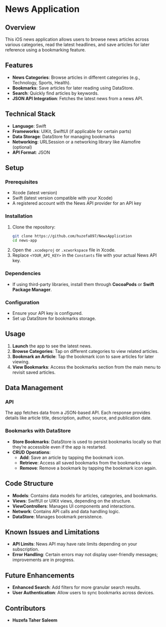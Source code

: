 

# News Application

## Overview
This iOS news application allows users to browse news articles across various categories, read the latest headlines, and save articles for later reference using a bookmarking feature.

## Features
- **News Categories**: Browse articles in different categories (e.g., Technology, Sports, Health).
- **Bookmarks**: Save articles for later reading using DataStore.
- **Search**: Quickly find articles by keywords.
- **JSON API Integration**: Fetches the latest news from a news API.

## Technical Stack
- **Language**: Swift
- **Frameworks**: UIKit, SwiftUI (if applicable for certain parts)
- **Data Storage**: DataStore for managing bookmarks
- **Networking**: URLSession or a networking library like Alamofire (optional)
- **API Format**: JSON

## Setup

### Prerequisites
- Xcode (latest version)
- Swift (latest version compatible with your Xcode)
- A registered account with the News API provider for an API key

### Installation
1. Clone the repository:
   ```bash
   git clone https://github.com/huzefa897/NewsApplication
   cd news-app
   ```
2. Open the `.xcodeproj` or `.xcworkspace` file in Xcode.
3. Replace `<YOUR_API_KEY>` in the `Constants` file with your actual News API key.

### Dependencies
- If using third-party libraries, install them through **CocoaPods** or **Swift Package Manager**.

### Configuration
- Ensure your API key is configured.
- Set up DataStore for bookmarks storage.

## Usage
1. **Launch** the app to see the latest news.
2. **Browse Categories**: Tap on different categories to view related articles.
3. **Bookmark an Article**: Tap the bookmark icon to save articles for later viewing.
4. **View Bookmarks**: Access the bookmarks section from the main menu to revisit saved articles.

## Data Management

### API
The app fetches data from a JSON-based API. Each response provides details like article title, description, author, source, and publication date.

### Bookmarks with DataStore
- **Store Bookmarks**: DataStore is used to persist bookmarks locally so that they’re accessible even if the app is restarted.
- **CRUD Operations**:
  - **Add**: Save an article by tapping the bookmark icon.
  - **Retrieve**: Access all saved bookmarks from the bookmarks view.
  - **Remove**: Remove a bookmark by tapping the bookmark icon again.

## Code Structure
- **Models**: Contains data models for articles, categories, and bookmarks.
- **Views**: SwiftUI or UIKit views, depending on the structure.
- **ViewControllers**: Manages UI components and interactions.
- **Network**: Contains API calls and data handling logic.
- **DataStore**: Manages bookmark persistence.

## Known Issues and Limitations
- **API Limits**: News API may have rate limits depending on your subscription.
- **Error Handling**: Certain errors may not display user-friendly messages; improvements are in progress.

## Future Enhancements
- **Enhanced Search**: Add filters for more granular search results.
- **User Authentication**: Allow users to sync bookmarks across devices.

## Contributors
- **Huzefa Taher Saleem** 
